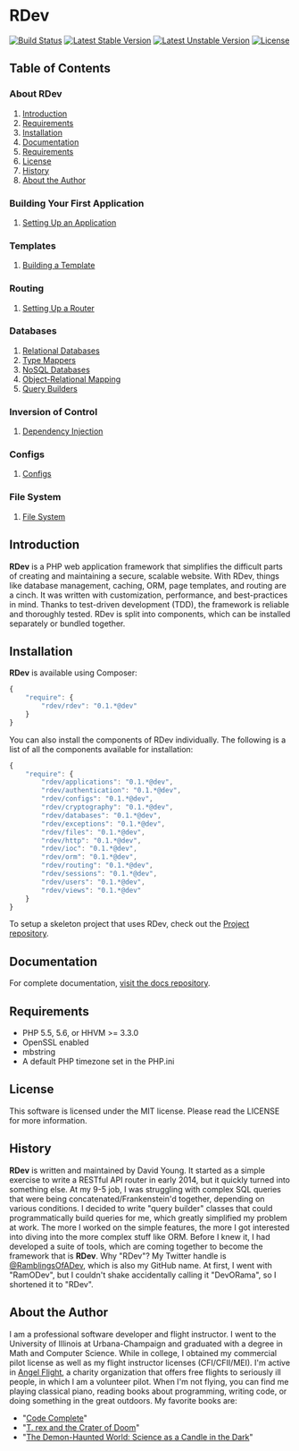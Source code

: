 # RDev
[![Build Status](https://travis-ci.org/ramblingsofadev/RDev.svg?branch=master)](https://travis-ci.org/ramblingsofadev/RDev)
[![Latest Stable Version](https://poser.pugx.org/rdev/rdev/v/stable.svg)](https://packagist.org/packages/rdev/rdev)
[![Latest Unstable Version](https://poser.pugx.org/rdev/rdev/v/unstable.svg)](https://packagist.org/packages/rdev/rdev)
[![License](https://poser.pugx.org/rdev/rdev/license.svg)](https://packagist.org/packages/rdev/rdev)
## Table of Contents
### About RDev
1. [Introduction](#introduction)
2. [Requirements](#requirements)
3. [Installation](#installation)
4. [Documentation](#documentation)
5. [Requirements](#requirements)
6. [License](#license)
7. [History](#history)
8. [About the Author](#about-the-author)

### Building Your First Application
1. [Setting Up an Application](https://github.com/ramblingsofadev/docs/applications.md)

### Templates
1. [Building a Template](https://github.com/ramblingsofadev/docs/views.md)

### Routing
1. [Setting Up a Router](https://github.com/ramblingsofadev/docs/routing.md)

### Databases
1. [Relational Databases](https://github.com/ramblingsofadev/docs/databases/rdbms.md)
  1. [Type Mappers](https://github.com/ramblingsofadev/docs/databases/sql/typemappers.md)
2. [NoSQL Databases](https://github.com/ramblingsofadev/docs/databases/nosql.md)
3. [Object-Relational Mapping](https://github.com/ramblingsofadev/docs/orm.md)
4. [Query Builders](https://github.com/ramblingsofadev/docs/databases/sql/querybuilders.md)

### Inversion of Control
1. [Dependency Injection](https://github.com/ramblingsofadev/docs/ioc.md)

### Configs
1. [Configs](https://github.com/ramblingsofadev/docs/configs.md)

### File System
1. [File System](https://github.com/ramblingsofadev/docs/files.md)

## Introduction
**RDev** is a PHP web application framework that simplifies the difficult parts of creating and maintaining a secure, scalable website.  With RDev, things like database management, caching, ORM, page templates, and routing are a cinch.  It was written with customization, performance, and best-practices in mind.  Thanks to test-driven development (TDD), the framework is reliable and thoroughly tested. RDev is split into components, which can be installed separately or bundled together.

## Installation
**RDev** is available using Composer:
```javascript
{
    "require": {
        "rdev/rdev": "0.1.*@dev"
    }
}
```

You can also install the components of RDev individually.  The following is a list of all the components available for installation:
```javascript
{
    "require": {
        "rdev/applications": "0.1.*@dev",
        "rdev/authentication": "0.1.*@dev",
        "rdev/configs": "0.1.*@dev",
        "rdev/cryptography": "0.1.*@dev",
        "rdev/databases": "0.1.*@dev",
        "rdev/exceptions": "0.1.*@dev",
        "rdev/files": "0.1.*@dev",
        "rdev/http": "0.1.*@dev",
        "rdev/ioc": "0.1.*@dev",
        "rdev/orm": "0.1.*@dev",
        "rdev/routing": "0.1.*@dev",
        "rdev/sessions": "0.1.*@dev",
        "rdev/users": "0.1.*@dev",
        "rdev/views": "0.1.*@dev"
    }
}
```

To setup a skeleton project that uses RDev, check out the [Project repository](https://github.com/ramblingsofadev/Project).

## Documentation
For complete documentation, [visit the docs repository](https://github.com/ramblingsofadev/docs).

## Requirements
* PHP 5.5, 5.6, or HHVM >= 3.3.0
* OpenSSL enabled
* mbstring
* A default PHP timezone set in the PHP.ini

## License
This software is licensed under the MIT license.  Please read the LICENSE for more information.

## History
**RDev** is written and maintained by David Young.  It started as a simple exercise to write a RESTful API router in early 2014, but it quickly turned into something else.  At my 9-5 job, I was struggling with complex SQL queries that were being concatenated/Frankenstein'd together, depending on various conditions.  I decided to write "query builder" classes that could programmatically build queries for me, which greatly simplified my problem at work.  The more I worked on the simple features, the more I got interested into diving into the more complex stuff like ORM.  Before I knew it, I had developed a suite of tools, which are coming together to become the framework that is **RDev**.  Why "RDev"?  My Twitter handle is [@RamblingsOfADev](https://www.twitter.com/ramblingsofadev), which is also my GitHub name.  At first, I went with "RamODev", but I couldn't shake accidentally calling it "DevORama", so I shortened it to "RDev".

## About the Author
I am a professional software developer and flight instructor.  I went to the University of Illinois at Urbana-Champaign and graduated with a degree in Math and Computer Science.  While in college, I obtained my commercial pilot license as well as my flight instructor licenses (CFI/CFII/MEI).  I'm active in [Angel Flight](http://angelflightcentral.org/), a charity organization that offers free flights to seriously ill people, in which I am a volunteer pilot.  When I'm not flying, you can find me playing classical piano, reading books about programming, writing code, or doing something in the great outdoors. My favorite books are:
* "[Code Complete](http://www.amazon.com/Code-Complete-Practical-Handbook-Construction/dp/0735619670)"
* "[T. rex and the Crater of Doom](http://www.amazon.com/Crater-Doom-Princeton-Science-Library/dp/0691131031)"
* "[The Demon-Haunted World: Science as a Candle in the Dark](http://www.amazon.com/The-Demon-Haunted-World-Science-Candle/dp/0345409469)"